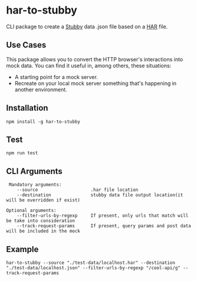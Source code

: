 # har-to-stubby
CLI package to create a [Stubby](https://www.npmjs.com/package/stubby) data .json file based on a [HAR](https://en.wikipedia.org/wiki/HAR_(file_format)) file.

## Use Cases
This package allows you to convert the HTTP browser's interactions into mock data. You can find it useful in, among others, these situations:
* A starting point for a mock server.
* Recreate on your local mock server something that's happening in another environment.

## Installation
    npm install -g har-to-stubby

## Test
    npm run test

## CLI Arguments
```
 Mandatory arguments:
    --source                    .har file location
    --destination               stubby data file output location(it will be overridden if exist)

Optional arguments:
    --filter-urls-by-regexp     If present, only urls that match will be take into consideration
    --track-request-params      If present, query params and post data will be included in the mock
```

## Example
```
har-to-stubby --source "./test-data/localhost.har" --destination "./test-data/localhost.json" --filter-urls-by-regexp "/cool-api/g" --track-request-params
```
